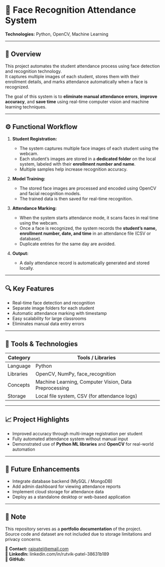 # 🎯 Face Recognition Attendance System

**Technologies:** Python, OpenCV, Machine Learning  

---

## 🧠 Overview
This project automates the student attendance process using face detection and recognition technology.  
It captures multiple images of each student, stores them with their enrollment details, and marks attendance automatically when a face is recognized.  

The goal of this system is to **eliminate manual attendance errors**, **improve accuracy**, and **save time** using real-time computer vision and machine learning techniques.

---

## ⚙️ Functional Workflow

1. **Student Registration:**  
   - The system captures multiple face images of each student using the webcam.  
   - Each student’s images are stored in a **dedicated folder** on the local system, labeled with their **enrollment number and name**.  
   - Multiple samples help increase recognition accuracy.

2. **Model Training:**  
   - The stored face images are processed and encoded using OpenCV and facial recognition models.  
   - The trained data is then saved for real-time recognition.

3. **Attendance Marking:**  
   - When the system starts attendance mode, it scans faces in real time using the webcam.  
   - Once a face is recognized, the system records the **student’s name, enrollment number, date, and time** in an attendance file (CSV or database).  
   - Duplicate entries for the same day are avoided.

4. **Output:**  
   - A daily attendance record is automatically generated and stored locally.  

---

## 🔍 Key Features
- Real-time face detection and recognition  
- Separate image folders for each student  
- Automatic attendance marking with timestamp  
- Easy scalability for large classrooms  
- Eliminates manual data entry errors  

---

## 🧩 Tools & Technologies
| Category | Tools / Libraries |
|-----------|------------------|
| Language | Python |
| Libraries | OpenCV, NumPy, face_recognition |
| Concepts | Machine Learning, Computer Vision, Data Preprocessing |
| Storage | Local file system, CSV (for attendance logs) |

---

## 📈 Project Highlights
- Improved accuracy through multi-image registration per student  
- Fully automated attendance system without manual input  
- Demonstrated use of **Python ML libraries** and **OpenCV** for real-world automation  

---

## 🚀 Future Enhancements
- Integrate database backend (MySQL / MongoDB)  
- Add admin dashboard for viewing attendance reports  
- Implement cloud storage for attendance data  
- Deploy as a standalone desktop or web-based application  

---

## 📎 Note
This repository serves as a **portfolio documentation** of the project.  
Source code and dataset are not included due to storage limitations and privacy concerns.

📧 **Contact:** rajpatel@email.com  
🔗 **LinkedIn:** linkedin.com/in/rutvik-patel-38631b189  
🔗 **GitHub:**
